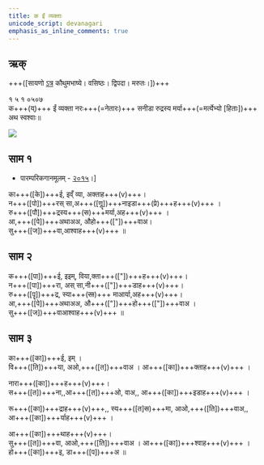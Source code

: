 ```yaml
---
title: क ईं व्यक्ताः
unicode_script: devanagari  
emphasis_as_inline_comments: true
---   
```


## ऋक्

+++([सायणो [ऽत्र](https://archive.org/details/SamaVedaSanhitaWithSayanabhashyaVolume1SatyavrataSamasrami1874bis/page/n941) कौथुमभाष्ये। वसिष्ठः। द्विपदा। मरुतः।])+++

१ ५ १ ०५०७  
क+++(य्)+++ ईं व्यक्ता नरः+++(=नेतारः)+++ सनीडा रुद्रस्य मर्या+++(=मर्त्येभ्यो [हिताः])+++ अथ स्वश्वाः॥

![](../../images/marut-group-on-a-horse-drawn-charriot-in-the-sky.png)

## साम १
- पारम्परिकगानमूलम् - [२०१५](https://archive.org/stream/sAmaveda-jaiminIya-paravastu-paramparA-docs/UDAKA%20SAANTHI%20SAAMAANI#page/n2/mode/1up&sa=D&ust=1542425956390000)।]
<div class="audioEmbed"  caption="रामानुजार्यः 1974 " src="https://archive
.org/download/jaiminIya-sAma-gAna-paravastu-tradition-rAmAnuja/ka-Im-1.mp3"></div>
<div class="audioEmbed"  caption="गोपालार्यः 2015  " src="https://archive
.org/download/jaiminIya-sAma-gAna-paravastu-tradition-gopAla-2015/ka-Im-1.mp3"></div>
<div class="audioEmbed"  caption="गोपाल-विश्वासयोर् अनुवचनम् 2018 1x" src="https://archive
.org/download/jaiminIya-sAma-gAna-paravastu-tradition-anuvachanam-gopAla-vishvAsa-2018/ka-Im-1.mp3"></div>
<div class="audioEmbed"  caption="गोपाल-विश्वासयोर् अनुवचनम् 2018 1.5x" src="https://archive
.org/download/jaiminIya-sAma-gAna-paravastu-tradition-anuvachanam-gopAla-vishvAsa-2018-150p-speed/ka-Im-1.mp3"></div>


का+++([के])+++ई, इव्ँ व्या, अक्ताह+++(v)+++।  
न+++([पो])+++रस् सा,अ+++([णॣ])+++नाइडा+++(प्रे)+++ह+++(v)+++ ।  
रु+++([पौ])+++द्रस्य+++(~~स~~)+++मर्या,अह+++(v)+++ ।  
आ,+++([पे])+++अथाअअ, औहो+++(["])+++वाअ।  
सु+++([ज])+++वा,आश्वाह+++(v)+++ ॥


## साम २
<div class="audioEmbed"  caption="रामानुजार्यः 1974 " src="https://archive
.org/download/jaiminIya-sAma-gAna-paravastu-tradition-rAmAnuja/ka-Im-2.mp3"></div>
<div class="audioEmbed"  caption="गोपालार्यः 2015  " src="https://archive
.org/download/jaiminIya-sAma-gAna-paravastu-tradition-gopAla-2015/ka-Im-2.mp3"></div>
<div class="audioEmbed"  caption="गोपाल-विश्वासयोर् अनुवचनम् 2018 1x" src="https://archive
.org/download/jaiminIya-sAma-gAna-paravastu-tradition-anuvachanam-gopAla-vishvAsa-2018/ka-Im-2.mp3"></div>
<div class="audioEmbed"  caption="गोपाल-विश्वासयोर् अनुवचनम् 2018 1.5x" src="https://archive
.org/download/jaiminIya-sAma-gAna-paravastu-tradition-anuvachanam-gopAla-vishvAsa-2018-150p-speed/ka-Im-2.mp3"></div>

क+++([पा])+++ई, इइम्, विया,क्ता+++(["])+++ह+++(v)+++।  
न+++([पा])+++रा, अस् सा,नी+++(["])+++डाह+++(v)+++।  
रु+++([पॄ])+++द्र, स्या+++(~~सा~~)+++ माआर्या,अह+++(v)+++।  
आ,+++([पे])+++अथाअअ, औ+++(["])+++हो+++(["])+++वाअ ।  
सु+++([ज])+++वाआश्वाह+++(v)+++ ॥

   
## साम ३
<div class="audioEmbed"  caption="रामानुजार्यः 1974 " src="https://archive
.org/download/jaiminIya-sAma-gAna-paravastu-tradition-rAmAnuja/ka-Im-3.mp3"></div>
<div class="audioEmbed"  caption="गोपालार्यः 2015  " src="https://archive
.org/download/jaiminIya-sAma-gAna-paravastu-tradition-gopAla-2015/ka-Im-3.mp3"></div>
<div class="audioEmbed"  caption="गोपाल-विश्वासयोर् अनुवचनम् 2018 1x" src="https://archive
.org/download/jaiminIya-sAma-gAna-paravastu-tradition-anuvachanam-gopAla-vishvAsa-2018/ka-Im-3.mp3"></div>
<div class="audioEmbed"  caption="गोपाल-विश्वासयोर् अनुवचनम् 2018 1.5x" src="https://archive
.org/download/jaiminIya-sAma-gAna-paravastu-tradition-anuvachanam-gopAla-vishvAsa-2018-150p-speed/ka-Im-3.mp3"></div>

का+++([का])+++ई, इम् ।  
वि+++([ति])+++या, अओ,+++([त])+++वाअ । आ+++([का])+++क्ताह+++(v)+++ ।

नारा+++([का])+++ह+++(v)+++।  
स+++([त])+++ना,,आ+++([त])+++ओ, वाअ,, आ+++([का])+++इडाह+++(v)+++ ।

रू+++([का])+++द्राह+++(v)+++,,
स्य+++([त]~~स~~)+++मा, आओ,+++([ति])+++वाअ,, आ+++([का])+++र्याह+++(v)+++ ।

आ+++([का])+++थाह+++(v)+++।  
सु+++([त])+++वा, आओ,+++([ति])+++वाअ । आ+++([का])+++श्वाह+++(v)+++ ।  
हो+++([का])+++इ, डा+++([प])+++अ ॥

